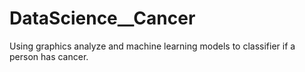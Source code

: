 # DataScience__Cancer
Using graphics analyze and machine learning models to classifier if a person has cancer.
